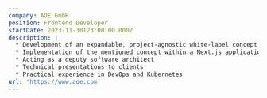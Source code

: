 ```yaml
---
company: AOE GmbH
position: Frontend Developer
startDate: 2023-11-30T23:00:00.000Z
description: |
  * Development of an expandable, project-agnostic white-label concept
  * Implementation of the mentioned concept within a Next.js application
  * Acting as a deputy software architect
  * Technical presentations to clients
  * Practical experience in DevOps and Kubernetes
url: 'https://www.aoe.com'
---
```



